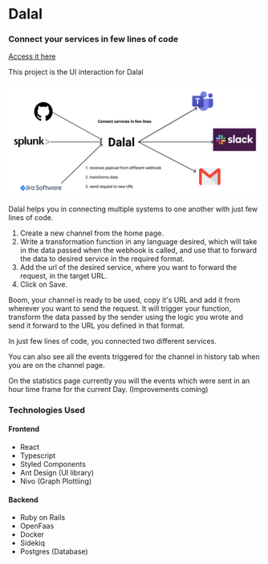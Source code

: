 # Dalal

### Connect your services in few lines of code
[Access it here](https://master.d2r6jsqlksznst.amplifyapp.com/)

This project is the UI interaction for Dalal

![alt text](logo.png "Logo")

Dalal helps you in connecting multiple systems to one another with just few lines of code.

1. Create a new channel from the home page.
3. Write a transformation function in any language desired, which will take in the data passed when the webhook is called, and use that to forward the data to desired service in the required format.
4. Add the url of the desired service, where you want to forward the request, in the target URL.
5. Click on Save.

Boom, your channel is ready to be used, copy it's URL and add it from wherever you want to send the request. It will trigger your function, transform the data passed by the sender using the logic you wrote and send it forward to the URL you defined in that format.

In just few lines of code, you connected two different services.

You can also see all the events triggered for the channel in history tab when you are on the channel page.

On the statistics page currently you will the events which were sent in an hour time frame for the current Day. (Improvements coming)

### Technologies Used
#### Frontend
- React
- Typescript
- Styled Components
- Ant Design (UI library)
- Nivo (Graph Plottiing)

#### Backend
- Ruby on Rails
- OpenFaas
- Docker
- Sidekiq
- Postgres (Database)


<!-- This README would normally document whatever steps are necessary to get the
application up and running. -->

<!-- Things you may want to cover:

* Ruby version

* System dependencies

* Configuration

* Database creation

* Database initialization

* How to run the test suite

* Services (job queues, cache servers, search engines, etc.)

* Deployment instructions

* ... -->
